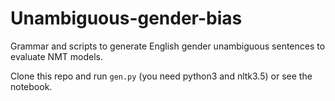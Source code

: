# Unambiguous-gender-bias

Grammar and scripts to generate English gender unambiguous sentences to evaluate NMT models.

Clone this repo and run `gen.py` (you need python3 and nltk3.5) or see the notebook.
